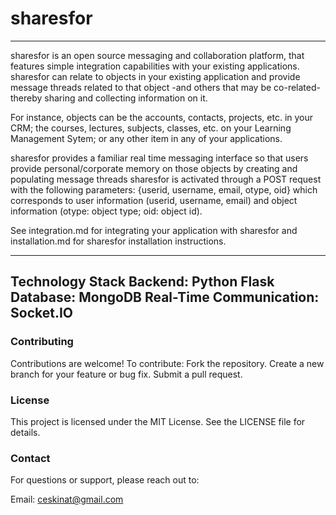 # sharesfor
---
sharesfor is an open source messaging and collaboration platform, that features simple integration capabilities with your existing applications. 
sharesfor can relate to objects in your existing application and provide message threads related to that object -and others that may be co-related- thereby sharing and collecting information on it.

For instance, objects can be the accounts, contacts, projects, etc. in your CRM; the courses, lectures, subjects, classes, etc. on your Learning Management Sytem;  or any other item in any of your applications.


sharesfor provides a familiar real time messaging interface so that users provide personal/corporate memory on those objects by creating and populating message threads
sharesfor is activated through a POST request with the following parameters:
{userid, username, email, otype, oid}
which corresponds to user information (userid, username, email) and object information (otype: object type; oid: object id). 

See integration.md for integrating your application with sharesfor and installation.md for sharesfor installation instructions.

---
Technology Stack
Backend: Python Flask
Database: MongoDB
Real-Time Communication: Socket.IO
---

### Contributing
Contributions are welcome! To contribute:
	Fork the repository.
	Create a new branch for your feature or bug fix.
	Submit a pull request.

### License
This project is licensed under the MIT License. See the LICENSE file for details.

### Contact

For questions or support, please reach out to:

Email: ceskinat@gmail.com



